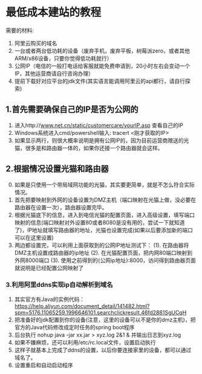 # 最低成本建站的教程


需要的材料:
1. 阿里云购买的域名
2. 一台或者两台低功耗的设备（废弃手机，废弃平板，树莓派zero，或者其他ARM/x86设备，只要你觉得低功耗就行）
3. 公网IP（电信的一般打电话给客服就能免费申请到，20小时左右会变动一个IP，其他运营商请自行咨询办理）
4. 提前下载好对应平台的jdk文件(其实语言能调用阿里云的api都行，请自行探索)

## 1.首先需要确保自己的IP是否为公网的

1. 进入http://www.net.cn/static/customercare/yourIP.asp 查看自己的IP
2. Windows系统进入cmd/powershell输入: tracert <刚才获取的IP>
3. 如果显示两行，则很大概率说明是拥有公网IP的，因为目前运营商赠送的光猫，很多是和路由器一体的，如果你还接一个路由器就会这样。

## 2.根据情况设置光猫和路由器

0. 如果是只使用一个带局域网功能的光猫，其实要更简单，就是不怎么符合实际情况。
1. 首先把要映射到外网的设备设置为DMZ主机（端口映射在光猫上做，没必要在路由器在设置一次），路由器设置完毕。
2. 根据光猫底下的信息，进入到电信光猫的配置页面，进入高级设置，填写端口映射的信息(端口映射对外设置80或者8080是没有用的，尝试一下就知道了)，IP地址就填写路由器的地址，光猫也设置完成(如果以后要添加新的端口可以在这里设置)
3. 两边都设置完，可以利用上面获取到的公网IP地址测试下：
    (1). 在路由器将DMZ主机设置成路由器的ip地址
    (2). 在光猫配置页面，把内网80端口映射到外网8000端口
    (3). 使用之前得到的{公网ip地址}:8000，访问得到路由器页面就说明是已经配置公网映射了

### 3.利用阿里ddns实现ip自动解析到域名

1. 其实官方有Java的实例代码：https://help.aliyun.com/document_detail/141482.html?spm=5176.11065259.1996646101.searchclickresult.46fd2881SgUCqH
2. 把准备好的jdk配置到你的设备(注意，这里的设备可以不是你的dmz主机)，把官方的Java代码修改成定时任务的spring boot程序
3. 后台执行 nohup java -jar xx.jar > xyz.log 2&1   & 并输出日志到xyz.log
4. 如果不嫌麻烦，还可以利用/etc/rc.local文件，设置启动执行
5. 这样子就基本上完成了ddns的设置，以后你要连接家里的设备，都可以通过域名了。
6. 设置重启和自动启动程序